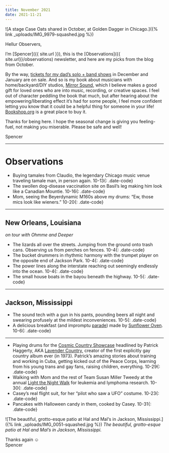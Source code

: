 ```yaml
---
title: November 2021
date: 2021-11-21
---
```


![A stage Case Oats shared in October, at Golden Dagger in Chicago.]({% link _uploads/IMG_9979-squashed.jpg %})

Hellur Observers,

I’m [Spencer]({{ site.url }}), this is the [Observations]({{ site.url}}/observations) newsletter, and here are my picks from the blog from October.

By the way, [tickets for my dad’s solo + band shows](https://wilcoworld.net/shows/) in December and January are on sale. And so is my book about musicians with home/backyard/DIY studios, [Mirror Sound](https://mirrorsoundbook.com/), which I believe makes a good gift for loved ones who are into music, recording, or creative spaces. I feel out of character peddling the book that much, but after hearing about the empowering/liberating effect it’s had for some people, I feel more confident letting you know that it could be a helpful thing for someone in your life! [Bookshop.org](https://bookshop.org/books/mirror-sound-the-people-and-processes-behind-self-recorded-music/9783791386539) is a great place to buy it.

Thanks for being here. I hope the seasonal change is giving you feeling-fuel, not making you miserable. Please be safe and well!

Spencer

***

# Observations

* Buying tamales from Claudio, the legendary Chicago music venue traveling tamale man, in person again. <span>10-13</span>{: .date-code}
* The swollen dog-disease vaccination site on Basil’s leg making him look like a Canadian Mountie. <span>10-16</span>{: .date-code}
* Mom, seeing the Beyerdynamic M160s above my drums: “Ew, those mics look like wieners.” <span>10-20</span>{: .date-code}

***

## New Orleans, Louisiana
*on tour with Ohmme and Deeper*

* The lizards all over the streets. Jumping from the ground onto trash cans. Observing us from perches on fences. <span>10-4</span>{: .date-code}
* The bucket drummers in rhythmic harmony with the trumpet player on the opposite end of Jackson Park. <span>10-4</span>{: .date-code}
* The power lines along the interstate reaching out seemingly endlessly into the ocean. <span>10-4</span>{: .date-code}
* The small house boats in the bayou beneath the highway. <span>10-5</span>{: .date-code}

***

## Jackson, Mississippi
* The sound tech with a gun in his pants, pounding beers all night and swearing profusely at the mildest inconveniences. <span>10-5</span>{: .date-code}
* A delicious breakfast (and impromptu [parade](https://www.instagram.com/p/CUvBc-vFwR3/)) made by [Sunflower Oven](https://www.sunfloweroven.com/). <span>10-6</span>{: .date-code}

***

* Playing drums for the  [Cosmic Country Showcase](https://www.localuniverse.net/cosmiccountryshowcase) headlined by Patrick Haggerty, AKA [Lavender Country](https://paradiseofbachelors.com/lavender-country/), creator of the first explicitly gay country album ever (in 1973). Patrick’s amazing stories about training and working in Cuba, getting kicked out of the Peace Corps, learning from his young trans and gay fans, raising children, everything. <span>10-29</span>{: .date-code}
* Walking with Mom and the rest of Team Susan Miller Tweedy at the annual [Light the Night Walk](https://pages.lls.org/ltn/chi/metrochicago21/teamsusanmillertweedy) for leukemia and lymphoma research. <span>10-30</span>{: .date-code}
* Casey’s real flight suit, for her “pilot who saw a UFO” costume. <span>10-23</span>{: .date-code}
* Pancakes with Halloween candy in them, cooked by Casey. <span>10-31</span>{: .date-code}

![The beautiful, grotto-esque patio at Hal and Mal‘s in Jackson, Mississippi.]({% link _uploads/IMG_0051-squashed.jpg %})
*The beautiful, grotto-esque patio at Hal and Mal’s in Jackson, Mississippi.*

Thanks again ☺︎  
Spencer